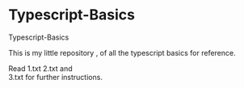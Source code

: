# Typescript-Basics
Typescript-Basics


This is my little repository , of all the typescript basics for reference.  


Read 1.txt 
	2.txt and  
		3.txt for further instructions. 